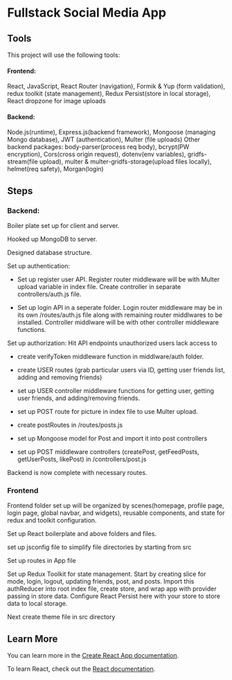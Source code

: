 # Fullstack Social Media App

## Tools

This project will use the following tools:

#### Frontend: 

React, JavaScript, React Router (navigation), Formik & Yup (form validation), redux toolkit (state management), Redux Persist(store in local storage), React dropzone for image uploads

#### Backend: 
Node.js(runtime), Express.js(backend framework), Mongoose (managing Mongo database), JWT (authentication), Multer (file uploads)
Other backend packages: body-parser(process req body), bcrypt(PW encryption), Cors(cross origin request), dotenv(env variables), gridfs-stream(file upload), multer & multer-gridfs-storage(upload files locally), helmet(req safety), Morgan(login)

## Steps

### Backend:
Boiler plate set up for client and server.

Hooked up MongoDB to server.

Designed database structure.

Set up authentication:

- Set up register user API. Register router middleware will be with Multer upload variable in index file. Create controller in separate controllers/auth.js file.

- Set up login API in a seperate folder. Login router middleware may be in its own /routes/auth.js file along with remaining router middlwares to be installed. Controller middlware will be with other controller middleware functions.

Set up authorization: Hit API endpoints unauthorized users lack access to
- create verifyToken middleware function in middlware/auth folder.

- create USER routes (grab particular users via ID, getting user friends list, adding and removing friends)
- set up USER controller middleware functions for getting user, getting user friends, and adding/removing friends.

- set up POST route for picture in index file to use Multer upload.
- create postRoutes in /routes/posts.js
- set up Mongoose model for Post and import it into post controllers
- set up POST middleware controllers (createPost, getFeedPosts, getUserPosts, likePost) in /controllers/post.js

Backend is now complete with necessary routes.

### Frontend
Frontend folder set up will be organized by scenes(homepage, profile page, login page, global navbar, and widgets), reusable components, and state for redux and toolkit configuration.

Set up React boilerplate and above folders and files.

set up jsconfig file to simplify file directories by starting from src

Set up routes in App file

Set up Redux Toolkit for state management. Start by creating slice for mode, login, logout, updating friends, post, and posts. Import this authReducer into root index file, create store, and wrap app with provider passing in store data. Configure React Persist here with your store to store data to local storage.

Next create theme file in src directory

## Learn More

You can learn more in the [Create React App documentation](https://facebook.github.io/create-react-app/docs/getting-started).

To learn React, check out the [React documentation](https://reactjs.org/).


